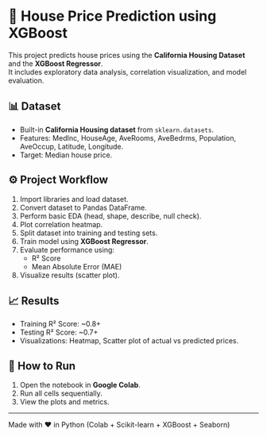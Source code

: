 # 🏡 House Price Prediction using XGBoost

This project predicts house prices using the **California Housing Dataset** and the **XGBoost Regressor**.  
It includes exploratory data analysis, correlation visualization, and model evaluation.

## 📊 Dataset
- Built-in **California Housing dataset** from `sklearn.datasets`.
- Features: MedInc, HouseAge, AveRooms, AveBedrms, Population, AveOccup, Latitude, Longitude.
- Target: Median house price.

## ⚙️ Project Workflow
1. Import libraries and load dataset.
2. Convert dataset to Pandas DataFrame.
3. Perform basic EDA (head, shape, describe, null check).
4. Plot correlation heatmap.
5. Split dataset into training and testing sets.
6. Train model using **XGBoost Regressor**.
7. Evaluate performance using:
   - R² Score
   - Mean Absolute Error (MAE)
8. Visualize results (scatter plot).

## 📈 Results
- Training R² Score: ~0.8+
- Testing R² Score: ~0.7+
- Visualizations: Heatmap, Scatter plot of actual vs predicted prices.

## 🚀 How to Run
1. Open the notebook in **Google Colab**.
2. Run all cells sequentially.
3. View the plots and metrics.


---
Made with ❤️ in Python (Colab + Scikit-learn + XGBoost + Seaborn)
